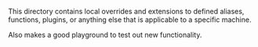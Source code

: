 This directory contains local overrides and extensions to defined aliases,
functions, plugins, or anything else that is applicable to a specific machine.

Also makes a good playground to test out new functionality.

